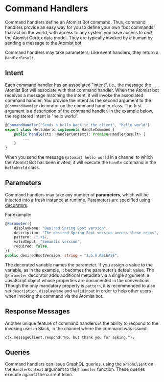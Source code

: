 # Command Handlers

Command handlers define an Atomist Bot command.  Thus, command
handlers provide an easy way for you to define your own "bot commands"
that act on the world, with access to any system you have access to
_and_ the Atomist Cortex data model.  They are typically invoked by a
human by sending a message to the Atomist bot.

Command handlers may take parameters. Like event handlers, they return
a `HandlerResult`.

## Intent

Each command handler has an associated "intent", i.e., the message the
Atomist Bot will associate with that command handler.  When the
Atomist bot receives a message matching the intent, it will invoke the
associated command handler.  You provide the intent as the second
argument to the `@CommandHandler` decorator on the command handler
class.  The first argument is a description of the command handler.
In the example below, the registered intent is "hello world".

```typescript
@CommandHandler("Sends a hello back to the client", "hello world")
export class HelloWorld implements HandleCommand {
    public handle(ctx: HandlerContext): Promise<HandlerResult> {
        ...
    }
}
```

When you send the message `@atomist hello world` in a channel to which
the Atomist Bot has been invited, it will execute the `handle` command
in the `HelloWorld` class.

## Parameters

Command handlers may take any number of **parameters**, which will be
injected into a fresh instance at runtime. Parameters are specified
using [decorators](Decorators.md).

For example:

```typescript
@Parameter({
    displayName: "Desired Spring Boot version",
    description: "The desired Spring Boot version across these repos",
    pattern: /^.+$/,
    validInput: "Semantic version",
    required: false,
})
public desiredBootVersion: string = "1.5.6.RELEASE";
```

The decorated variable names the parameter.  If you assign a value to
the variable, as in the example, it becomes the parameter’s default
value.  The `@Parameter` decorator adds additional metadata via a
single argument: a JavaScript object whose properties are documented
in the conventions.  Though the only mandatory property is `pattern`,
it is recommended to also set `description`, `displayName` and
`validInput` in order to help other users when invoking the command
via the Atomist bot.

## Response Messages

Another unique feature of command handlers is the ability to respond
to the invoking user in Slack, in the channel where the command was
issued.

`ctx.messageClient.respond("No, but thank you for asking.");`

## Queries

Command handlers can issue GraphQL queries, using the `GraphClient` on
the `HandlerContext` argument to their `handler` function.  These
queries execute against the current team.
